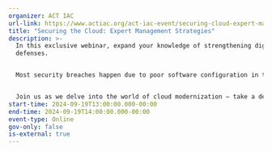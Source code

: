 ```yaml
---
organizer: ACT IAC
url-link: https://www.actiac.org/act-iac-event/securing-cloud-expert-management-strategies
title: "Securing the Cloud: Expert Management Strategies"
description: >-
  In this exclusive webinar, expand your knowledge of strengthening digital
  defenses.


  Most security breaches happen due to poor software configuration in the cloud. As federal agencies continue to adopt commercial, off-the-shelf (COTS) and rely on open-source code libraries to innovate and modernize in the cloud – ensuring proper configuration and security practices are more important than ever.


  Join us as we delve into the world of cloud modernization – take a deep dive into exploring cloud security, configuration management, and secure cloud governance. During this webinar, you will uncover the subtilities of the cloud journey and explore how the adoption of secure-by-design principles can simplify challenges and enable flexibility.
start-time: 2024-09-19T13:00:00.000-00:00
end-time: 2024-09-19T14:00:00.000-00:00
event-type: Online
gov-only: false
is-external: true
---
```


